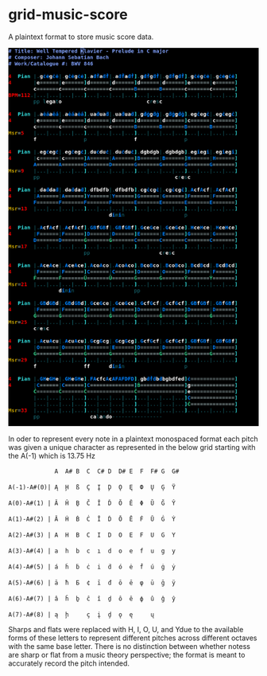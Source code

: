 # grid-music-score

A plaintext format to store music score data.

![Example Screenshot of Bach Prelude](https://raw.githubusercontent.com/NoiseFrk900/grid-music-score/main/img/gdms_prelude_C_major_screenshot.png)

In oder to represent every note in a plaintext monospaced format each pitch was given a unique character as represented in the below grid starting with the A(-1) which is 13.75 Hz

```
             A  A# B  C  C# D  D# E  F  F# G  G#

A(-1)-A#(0)| Ą  Ḩ  ß  Ç  Į  Ḑ  Ǫ  Ę  Ф  Ų  Ģ  Ÿ 

A(0)-A#(1) | Ă  Ĥ  Ḇ  Č  Ĭ  Ď  Ŏ  Ĕ  Φ  Ŭ  Ğ  Ŷ 

A(1)-A#(2) | Ā  Ḣ  Ḃ  Ċ  Ī  Ḋ  Ō  Ē  Ḟ  Ū  Ġ  Ẏ 

A(2)-A#(3) | A  H  B  C  I  D  O  E  F  U  G  Y 

A(3)-A#(4) | a  h  b  c  ı  d  o  e  f  u  g  y 

A(4)-A#(5) | á  ḣ  ḃ  ċ  i  ḋ  ó  ė  ḟ  ú  ġ  ẏ 

A(5)-A#(6) | ā  ħ  Б  ¢  ī  đ  ō  ē  φ  ū  ḡ  ÿ 

A(6)-A#(7) | â  ĥ  ḇ  ĉ  î  ḏ  ô  ê  ф  û  ĝ  ŷ 

A(7)-A#(8) | ą  ḩ     ç  į  ḑ  ǫ  ę     ų
```

Sharps and flats were replaced with H, I, O, U, and Ydue to the available forms of these letters to represent different pitches across different octaves with the same base letter. There is no distinction between whether notess are sharp or flat from a music theory perspective; the format is meant to accurately record the pitch intended.


